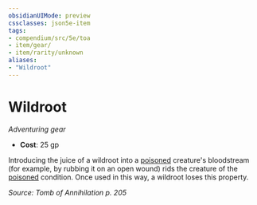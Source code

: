 ```yaml
---
obsidianUIMode: preview
cssclasses: json5e-item
tags:
- compendium/src/5e/toa
- item/gear/
- item/rarity/unknown
aliases: 
- "Wildroot"
---
```

# Wildroot
*Adventuring gear*  

- **Cost**: 25 gp

Introducing the juice of a wildroot into a [poisoned](Mechanics/Rules/conditions.md#Poisoned) creature's bloodstream (for example, by rubbing it on an open wound) rids the creature of the [poisoned](Mechanics/Rules/conditions.md#Poisoned) condition. Once used in this way, a wildroot loses this property.

*Source: Tomb of Annihilation p. 205*